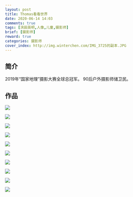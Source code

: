 ```yaml
---
layout: post
title: Thomas看看世界
date: 2020-06-14 14:03
comments: true
tags: [滨田英明,人像,儿童,摄影师]
brief: [摄影师]
reward: true
categories: 摄影师
cover_index: http://img.winterchen.com/IMG_3725的副本.JPG
---
```


## 简介

2019年“国家地理”摄影大赛全球总冠军。
90后户外摄影师储卫民。

## 作品

![](http://img.winterchen.com/IMG_3725.JPG)

![](http://img.winterchen.com/IMG_3723.JPG)

![](http://img.winterchen.com/IMG_3724.JPG)

![](http://img.winterchen.com/IMG_3726.JPG)

![](http://img.winterchen.com/IMG_3727.JPG)

![](http://img.winterchen.com/IMG_3728.JPG)

![](http://img.winterchen.com/IMG_3729.JPG)

![](http://img.winterchen.com/IMG_3730.JPG)

![](http://img.winterchen.com/IMG_3731.JPG)

![](http://img.winterchen.com/IMG_3732.JPG)






